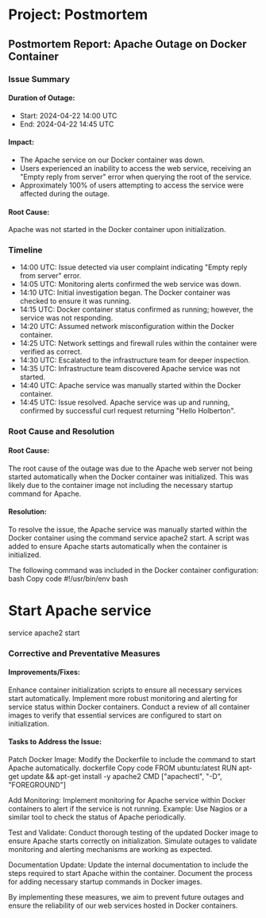 # Project: Postmortem

## Postmortem Report: Apache Outage on Docker Container

### Issue Summary
#### Duration of Outage:
* Start: 2024-04-22 14:00 UTC
* End: 2024-04-22 14:45 UTC

#### Impact:
* The Apache service on our Docker container was down.
* Users experienced an inability to access the web service, receiving an "Empty reply from server" error when querying the root of the service.
* Approximately 100% of users attempting to access the service were affected during the outage.

#### Root Cause:
Apache was not started in the Docker container upon initialization.


### Timeline
* 14:00 UTC: Issue detected via user complaint indicating "Empty reply from server" error.
* 14:05 UTC: Monitoring alerts confirmed the web service was down.
* 14:10 UTC: Initial investigation began. The Docker container was checked to ensure it was running.
* 14:15 UTC: Docker container status confirmed as running; however, the service was not responding.
* 14:20 UTC: Assumed network misconfiguration within the Docker container.
* 14:25 UTC: Network settings and firewall rules within the container were verified as correct.
* 14:30 UTC: Escalated to the infrastructure team for deeper inspection.
* 14:35 UTC: Infrastructure team discovered Apache service was not started.
* 14:40 UTC: Apache service was manually started within the Docker container.
* 14:45 UTC: Issue resolved. Apache service was up and running, confirmed by successful curl request returning "Hello Holberton".


### Root Cause and Resolution
#### Root Cause:
The root cause of the outage was due to the Apache web server not being started automatically when the Docker container was initialized.
This was likely due to the container image not including the necessary startup command for Apache.

#### Resolution:
To resolve the issue, the Apache service was manually started within the Docker container using the command service apache2 start.
A script was added to ensure Apache starts automatically when the container is initialized. 

The following command was included in the Docker container configuration:
bash
Copy code
#!/usr/bin/env bash
# Start Apache service
service apache2 start

### Corrective and Preventative Measures
#### Improvements/Fixes:
Enhance container initialization scripts to ensure all necessary services start automatically.
Implement more robust monitoring and alerting for service status within Docker containers.
Conduct a review of all container images to verify that essential services are configured to start on initialization.

#### Tasks to Address the Issue:
Patch Docker Image:
Modify the Dockerfile to include the command to start Apache automatically.
dockerfile
Copy code
FROM ubuntu:latest
RUN apt-get update && apt-get install -y apache2
CMD ["apachectl", "-D", "FOREGROUND"]

Add Monitoring:
Implement monitoring for Apache service within Docker containers to alert if the service is not running.
Example: Use Nagios or a similar tool to check the status of Apache periodically.

Test and Validate:
Conduct thorough testing of the updated Docker image to ensure Apache starts correctly on initialization.
Simulate outages to validate monitoring and alerting mechanisms are working as expected.

Documentation Update:
Update the internal documentation to include the steps required to start Apache within the container.
Document the process for adding necessary startup commands in Docker images.

By implementing these measures, we aim to prevent future outages and ensure the reliability of our web services hosted in Docker containers.
